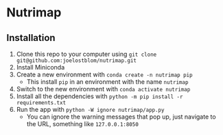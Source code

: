 # Nutrimap

## Installation

1. Clone this repo to your computer using `git clone git@github.com:joelostblom/nutrimap.git`
2. Install Miniconda
3. Create a new environment with `conda create -n nutrimap pip`
    - This install `pip` in an environment with the name `nutrimap`
4. Switch to the new environment with `conda activate nutrimap`
5. Install all the dependencies with `python -m pip install -r requirements.txt`
6. Run the app with `python -W ignore nutrimap/app.py`
    - You can ignore the warning messages that pop up, just navigate to the URL, something like `127.0.0.1:8050`
